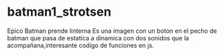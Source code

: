 # batman1_strotsen
Epico Batman prende linterna
Es una imagen con un boton en el pecho de batman  que pasa de estatica a dinamica con dos sonidos que la acompañana,interesante codigo de funciones en js.  
